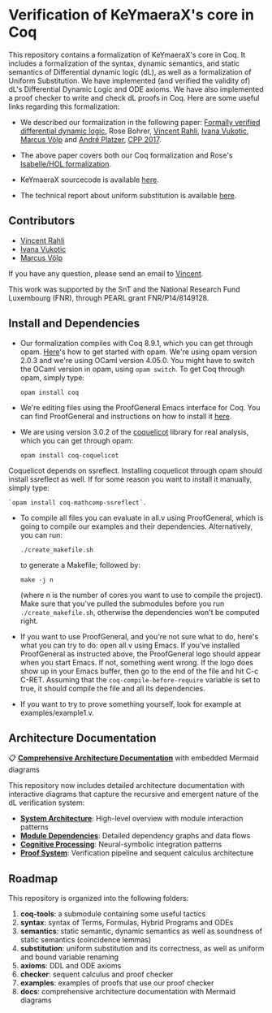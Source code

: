Verification of KeYmaeraX's core in Coq
=======================================


This repository contains a formalization of KeYmaeraX's core in Coq.
It includes a formalization of the syntax, dynamic semantics, and
static semantics of Differential dynamic logic (dL), as well as a
formalization of Uniform Substitution.  We have implemented (and
verified the validity of) dL's Differential Dynamic Logic and ODE
axioms.  We have also implemented a proof checker to write and check
dL proofs in Coq.  Here are some useful links regarding this
formalization:

* We described our formalization in the following paper:
  [Formally verified differential dynamic logic](http://dx.doi.org/10.1145/3018610.3018616),
  Rose Bohrer,
  [Vincent Rahli](http://www.cs.bham.ac.uk/~rahliv/),
  [Ivana Vukotic](http://wwwen.uni.lu/snt/people/ivana_vukotic),
  [Marcus Völp](http://wwwen.uni.lu/snt/people/marcus_voelp)
  and [André Platzer](http://symbolaris.com),
  [CPP 2017](http://cpp2017.mpi-sws.org).

* The above paper covers both our Coq formalization and
  Rose's
  [Isabelle/HOL formalization](https://github.com/LS-Lab/Isabelle-dL).

* KeYmaeraX sourcecode is available
[here](https://github.com/LS-Lab/KeYmaeraX-release).

* The technical report about uniform substitution is available
[here](http://arxiv.org/pdf/1601.06183.pdf).


Contributors
------------

* [Vincent Rahli](http://www.cs.bham.ac.uk/~rahliv/)
* [Ivana Vukotic](http://wwwen.uni.lu/snt/people/ivana_vukotic)
* [Marcus Völp](http://wwwen.uni.lu/snt/people/marcus_voelp)

If you have any question, please send an email to
[Vincent](http://www.cs.bham.ac.uk/~rahliv/).

This work was supported by the SnT and the National Research Fund
Luxembourg (FNR), through PEARL grant FNR/P14/8149128.


Install and Dependencies
------------------------


* Our formalization compiles with Coq 8.9.1, which you can get through
opam.  [Here](https://opam.ocaml.org/doc/Usage.html)'s how to get
started with opam.  We're using opam version 2.0.3 and we're using
OCaml version 4.05.0.  You might have to switch the OCaml version in
opam, using `opam switch`.  To get Coq through opam, simply type:

    `opam install coq`

* We're editing files using the ProofGeneral Emacs interface for Coq.
You can find ProofGeneral and instructions on how to install it
[here](https://proofgeneral.github.io/).

* We are using version 3.0.2 of the
[coquelicot](http://coquelicot.saclay.inria.fr/) library for real
analysis, which you can get through opam:

   `opam install coq-coquelicot`

Coquelicot depends on ssreflect.  Installing coquelicot through opam
should install ssreflect as well.  If for some reason you want to
install it manually, simply type:

    `opam install coq-mathcomp-ssreflect`.

* To compile all files you can evaluate in all.v using ProofGeneral,
which is going to compile our examples and their dependencies.
Alternatively, you can run:

    `./create_makefile.sh`

    to generate a Makefile; followed by:

    `make -j n`

    (where n is the number of cores you want to use to compile the
project).  Make sure that you've pulled the submodules before you run
`./create_makefile.sh`, otherwise the dependencies won't be computed
right.

* If you want to use ProofGeneral, and you're not sure what to do,
here's what you can try to do: open all.v using Emacs. If you've
installed ProofGeneral as instructed above, the ProofGeneral logo
should appear when you start Emacs. If not, something went wrong. If
the logo does show up in your Emacs buffer, then go to the end of the
file and hit C-c C-RET. Assuming that the `coq-compile-before-require`
variable is set to true, it should compile the file and all its
dependencies.

* If you want to try to prove something yourself, look for example
at examples/example1.v.


Architecture Documentation
-------------------------

📋 **[Comprehensive Architecture Documentation](docs/README.md)** with embedded Mermaid diagrams

This repository now includes detailed architecture documentation with interactive diagrams that capture the recursive and emergent nature of the dL verification system:

- **[System Architecture](docs/ARCHITECTURE.md)**: High-level overview with module interaction patterns
- **[Module Dependencies](docs/MODULE_DEPENDENCIES.md)**: Detailed dependency graphs and data flows  
- **[Cognitive Processing](docs/COGNITIVE_PROCESSING.md)**: Neural-symbolic integration patterns
- **[Proof System](docs/PROOF_SYSTEM.md)**: Verification pipeline and sequent calculus architecture

Roadmap
-------

This repository is organized into the following folders:

1. **coq-tools**: a submodule containing some useful tactics
2. **syntax**: syntax of Terms, Formulas, Hybrid Programs and ODEs
3. **semantics**: static semantic, dynamic semantics as well as
     soundness of static semantics (coincidence lemmas)
4. **substitution**: uniform substitution and its
     correctness, as well as uniform and bound
     variable renaming
5. **axioms**: DDL and ODE axioms
6. **checker**: sequent calculus and proof checker
7. **examples**: examples of proofs that use our proof checker
8. **docs**: comprehensive architecture documentation with Mermaid diagrams
